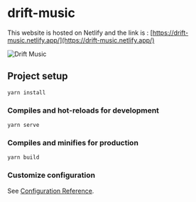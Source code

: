 # drift-music

This website is hosted on Netlify and the link is : [https://drift-music.netlify.app/](https://drift-music.netlify.app/)

![Drift Music](https://i.imgur.com/1jJjlkZ.jpg "Drift Music")


## Project setup
```
yarn install
```

### Compiles and hot-reloads for development
```
yarn serve
```

### Compiles and minifies for production
```
yarn build
```

### Customize configuration
See [Configuration Reference](https://cli.vuejs.org/config/).
